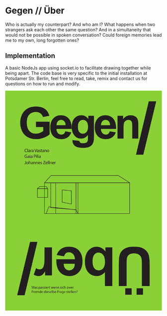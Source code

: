 # Gegen // Über

Who is actually my counterpart? And who am I?
What happens when two strangers ask each other the same question?
And in a simultaneity that would not be possible in spoken conversation?
Could foreign memories lead me to my own, long forgotten ones?

## Implementation

A basic NodeJs app using socket.io to facilitate drawing together while being apart.
The code base is very specific to the initial installation at Potsdamer Str. Berlin,
feel free to read, take, remix and contact us for questions on how to run and modify.

![Limbo](/assets/hero.png)
